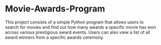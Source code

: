 # Movie-Awards-Program
This project consists of a simple Python program that allows users to search for movies and find out how many awards a specific movie has won across various prestigious award events. Users can also view a list of all award winners from a specific awards ceremony.

